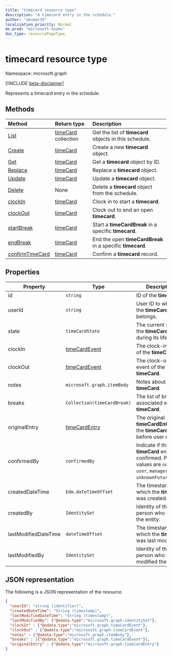 ```yaml
---
title: "timecard resource type"
description: "A timecard entry in the schedule."
author: "akumar39"
localization_priority: Normal
ms.prod: "microsoft-teams"
doc_type: resourcePageType_
---
```


# timecard resource type

Namespace: microsoft.graph

[!INCLUDE [beta-disclaimer](../../includes/beta-disclaimer.md)]

Represents a timecard entry in the schedule.

## Methods

| Method       | Return type  |Description|
|:---------------|:--------|:----------|
|[List](../api/timecard-list.md) | [timeCard](timecard.md) collection | Get the list of **timecard** objects in this schedule.|
|[Create](../api/timecard-post.md) | [timeCard](timecard.md) | Create a new **timecard** object.|
|[Get](../api/timecard-get.md) | [timeCard](timecard.md) | Get a **timecard** object by ID.|
|[Replace](../api/timecard-replace.md) | [timeCard](timecard.md) | Replace a **timecard** object.|
|[Update](../api/timecard-update.md) | [timeCard](timecard.md) | Update a **timecard** object.|
|[Delete](../api/timecard-delete.md) | None | Delete a **timecard** object from the schedule.|
|[clockIn](../api/timecard-clockin.md) | [timeCard](timecard.md) | Clock in to start a **timecard**.|
|[clockOut](../api/timecard-clockout.md) | [timeCard](timecard.md) | Clock out to end an open **timecard**.|
|[startBreak](../api/timecard-startbreak.md) | [timeCard](timecard.md) | Start a **timeCardBreak** in a specific **timecard**.|
|[endBreak](../api/timecard-endbreak.md) | [timeCard](timecard.md) | End the open **timeCardBreak** in a specific **timecard**.|
|[confirmTimeCard](../api/timecard-confirm.md) | [timeCard](timecard.md) | Confirm a **timecard** record.|

## Properties
|Property               |Type           |Description                                                                |
|-----------------------|---------------|---------------------------------------------------------------------------|
| id			        |`string`  |ID of the **timeCard**.|
| userId			        |`string` |User ID to which  the **timeCard** belongs. |
| state 		        |`timeCardState`  | The current state of the **timeCard** during its life cycle.|
| clockIn       |[timeCardEvent](../resources/timecardevent.md)    | The clock-in event of the **timeCard**. |
| clockOut			        |[timeCardEvent](../resources/timecardevent.md)  |The clock-out event of the **timeCard**. |
| notes			        |`microsoft.graph.itemBody`  |Notes about the **timeCard**. |
| breaks 	|`Collection(timeCardBreak)`    |The list of breaks associated with the **timeCard**.|
| originalEntry| [timeCardEntry](../resources/timecardentry.md) | The original **timeCardEntry** of the **timeCard**, before user edits. |
| confirmedBy |`confirmedBy`    | Indicate if this **timeCard** entry is confirmed. Possible values are `none`, `user`, `manager`, `unknownFutureValue`.|
|createdDateTime|`Edm.dateTimeOffset`| The timestamp in which the **timeCard** was created. |
|createdBy|`IdentitySet`| Identity of the person who created the entity. |
|lastModifiedDateTime|`dateTimeOffset`| The timestamp in which the **timeCard** was last modified.|
|lastModifiedBy| `IdentitySet`| Identity of the person who last modified the entity.|

## JSON representation

The following is a JSON representation of the resource.

<!-- {
  "blockType": "resource",
  "keyProperty": "id",
  "@odata.type": "microsoft.graph.timeCard",
   "baseType":"microsoft.graph.changeTrackedEntity"
}-->

```json
{
  "userId": "string (identifier)",
  "createdDateTime": "String (timestamp)",
  "lastModifiedDateTime": "String (timestamp)",
  "lastModifiedBy": {"@odata.type":"microsoft.graph.identitySet"},
  "clockIn" : {"@odata.type":"microsoft.graph.timeCardEvent"},
  "clockOut" : {"@odata.type":"microsoft.graph.timeCardEvent"},
  "notes" : {"@odata.type":"microsoft.graph.itemBody"},
  "breaks" : [{"@odata.type":"microsoft.graph.timeCardEvent"}],
  "originalEntry" : {"@odata.type":"microsoft.graph.timeCardEntry"}
}
```

<!-- uuid: 8fcb5dbc-d5aa-4681-8e31-b001d5168d79
2015-10-25 14:57:30 UTC -->
<!--
{
  "type": "#page.annotation",
  "description": "timeCard resource",
  "keywords": "",
  "section": "documentation",
  "tocPath": "",
  "suppressions": []
}
-->
